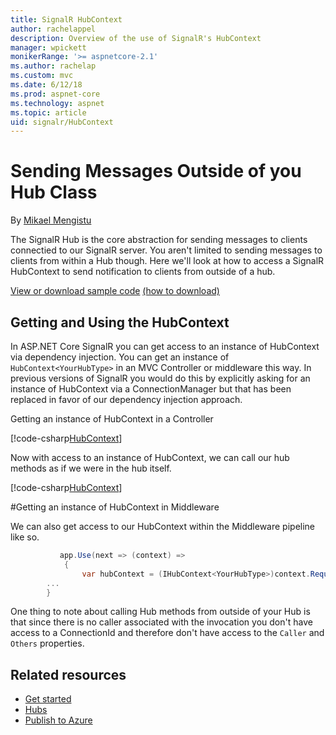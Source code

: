 ```yaml
---
title: SignalR HubContext
author: rachelappel
description: Overview of the use of SignalR's HubContext
manager: wpickett
monikerRange: '>= aspnetcore-2.1'
ms.author: rachelap
ms.custom: mvc
ms.date: 6/12/18
ms.prod: aspnet-core
ms.technology: aspnet
ms.topic: article
uid: signalr/HubContext
---
```


# Sending Messages Outside of you Hub Class

By [Mikael Mengistu](https://github.com/mikaelm12)

The SignalR Hub is the core abstraction for sending messages to clients connectied to our SignalR server. You aren't limited to sending messages to clients from within a Hub though. Here we'll look at how to access a SignalR HubContext to send notification to clients from outside of a hub.

[View or download sample code](https://github.com/aspnet/Docs/tree/master/aspnetcore/signalr/hubcontext/sample/) [(how to download)](xref:tutorials/index#how-to-download-a-sample)

## Getting and Using the HubContext

In ASP.NET Core SignalR you can get access to an instance of HubContext via dependency injection. You can get an instance of `HubContext<YourHubType>` in an MVC Controller or middleware this way. In previous versions of SignalR you would do this by explicitly asking for an instance of HubContext via a ConnectionManager but that has been replaced in favor of our dependency injection approach.

Getting an instance of HubContext in a Controller

[!code-csharp[HubContext](hubcontext/sample/Controllers/HomeController.cs?range=12-19)]


Now with access to an instance of HubContext, we can call our hub methods as if we were in the hub itself. 

[!code-csharp[HubContext](hubcontext/sample/Controllers/HomeController.cs?range=21-25)]


#Getting an instance of HubContext in Middleware

We can also get access to our HubContext within the Middleware pipeline like so.

```csharp
           app.Use(next => (context) =>
            {
                var hubContext = (IHubContext<YourHubType>)context.RequestServices.GetServices<IHubContext<YourHubType>>();
		...
	    }
```

One thing to note about calling Hub methods from outside of your Hub is that since there is no caller associated with the invocation you don't have access to a ConnectionId and therefore don't have access to the `Caller` and `Others` properties.

## Related resources

* [Get started](xref:signalr/get-started)
* [Hubs](xref:signalr/hubs)
* [Publish to Azure](xref:signalr/publish-to-azure-web-app)